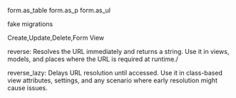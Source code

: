 form.as_table
form.as_p
form.as_ul

fake migrations

Create,Update,Delete,Form View

reverse: Resolves the URL immediately and returns a string. Use it in views, models, and places where the URL is required at runtime./

reverse_lazy: Delays URL resolution until accessed. Use it in class-based view attributes, settings, and any scenario where early resolution might cause issues.